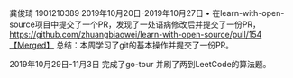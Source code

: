 龚俊琦 1901210389
2019年10月20日-2019年10月27日
•	 在learn-with-open-source项目中提交了一个PR，发现了一处语病修改后并提交了一份PR，https://github.com/zhuangbiaowei/learn-with-open-source/pull/154【Merged】
总结：本周学习了git的基本操作并提交了一份PR。


2019年10月29日-11月3日
完成了go-tour 并刷了两到LeetCode的算法题。
